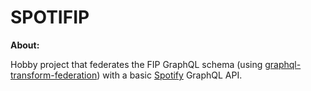 # SPOTIFIP
**About:** 

Hobby project that federates the FIP GraphQL schema (using [graphql-transform-federation](https://github.com/0xR/graphql-transform-federation))  with a basic [Spotify](https://github.com/Razthevan/spotifip/blob/master/src/spotify.js) GraphQL API. 

